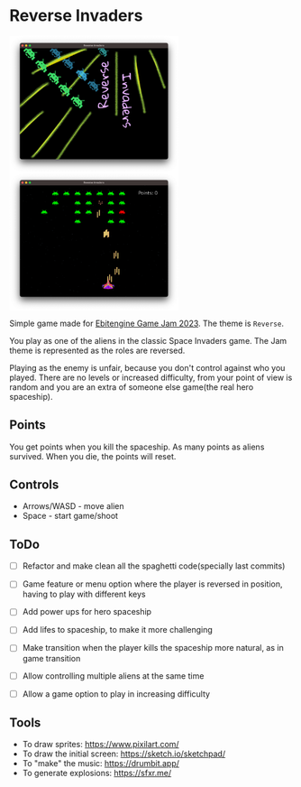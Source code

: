 # Reverse Invaders

<img align="center" width="300" src="./assets/screenshots/screenshot1.png" alt="screenshot" title="screenshot" />
<img align="center" width="300" src="./assets/screenshots/screenshot2.png" alt="screenshot" title="screenshot" />

Simple game made for [Ebitengine Game Jam 2023](https://itch.io/jam/ebitengine-game-jam-2023). The theme is `Reverse`.

You play as one of the aliens in the classic Space Invaders game. The Jam theme is represented as the roles are reversed.

Playing as the enemy is unfair, because you don't control against who you played. There are no levels or increased difficulty, 
from your point of view is random and you are an extra of someone else game(the real hero spaceship).

## Points
You get points when you kill the spaceship. As many points as aliens survived.
When you die, the points will reset.

## Controls
- Arrows/WASD - move alien
- Space - start game/shoot

## ToDo

- [ ] Refactor and make clean all the spaghetti code(specially last commits)
- [ ] Game feature or menu option where the player is reversed in position, having to play with different keys
- [ ] Add power ups for hero spaceship
- [ ] Add lifes to spaceship, to make it more challenging
- [ ] Make transition when the player kills the spaceship more natural, as in game transition
- [ ] Allow controlling multiple aliens at the same time
- [ ] Allow a game option to play in increasing difficulty


## Tools

- To draw sprites: https://www.pixilart.com/
- To draw the initial screen: https://sketch.io/sketchpad/
- To "make" the music: https://drumbit.app/
- To generate explosions: https://sfxr.me/

